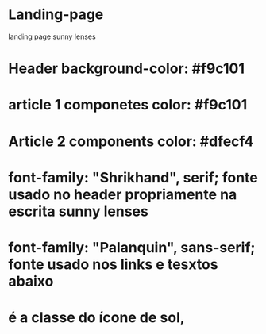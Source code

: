 # Landing-page
 landing page sunny lenses

 # Header background-color: #f9c101
 # article 1 componetes color: #f9c101
 # Article 2 components color: #dfecf4
 # font-family: "Shrikhand", serif; fonte usado no header propriamente na escrita sunny lenses
 # font-family: "Palanquin", sans-serif; fonte usado nos links e tesxtos abaixo

 # <i class='bx bxs-sun'></i> é a classe do ícone de sol,
